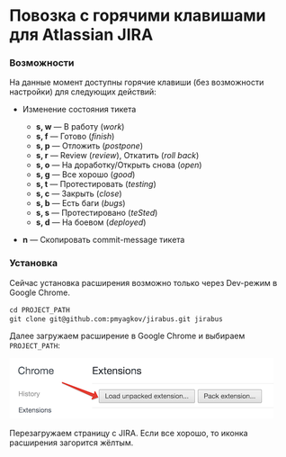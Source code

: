 # Повозка с горячими клавишами для Atlassian JIRA
### Возможности
На данные момент доступны горячие клавиши (без возможности настройки) для следующих действий:
* Изменение состояния тикета
  * **s, w** — В работу (*work*)
  * **s, f** — Готово (*finish*)
  * **s, p** — Отложить (*postpone*)
  * **s, r** — Review (*review*), Откатить (*roll back*)
  * **s, o** — На доработку/Открыть снова (*open*)
  * **s, g** — Все хорошо (*good*)
  * **s, t** — Протестировать (*testing*)
  * **s, c** — Закрыть (*close*)
  * **s, b** — Есть баги (*bugs*)
  * **s, s** — Протестировано (*teSted*)
  * **s, d** — На боевом (*deployed*)
  
* **n** — Скопировать commit-message тикета

### Установка

Сейчас установка расширения возможно только через Dev-режим в Google Chrome.

```
cd PROJECT_PATH
git clone git@github.com:pmyagkov/jirabus.git jirabus
```

Далее загружаем расширение в Google Chrome и выбираем `PROJECT_PATH`:

![](readme-images/extension.png)

Перезагружаем страницу с JIRA. Если все хорошо, то иконка расширения загорится жёлтым.
